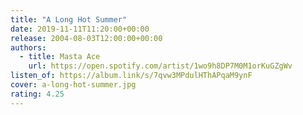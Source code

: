```yaml
---
title: "A Long Hot Summer"
date: 2019-11-11T11:20:00+00:00
release: 2004-08-03T12:00:00+00:00
authors:
  - title: Masta Ace
    url: https://open.spotify.com/artist/1wo9h8DP7M0M1orKuGZgWv
listen_of: https://album.link/s/7qvw3MPdulHThAPqaM9ynF
cover: a-long-hot-summer.jpg
rating: 4.25
---
```

